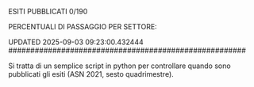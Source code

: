 ESITI PUBBLICATI 0/190 

PERCENTUALI DI PASSAGGIO PER SETTORE:

UPDATED 2025-09-03 09:23:00.432444
###################################################### 

Si tratta di un semplice script in python per controllare quando sono pubblicati gli esiti (ASN 2021, sesto quadrimestre).

